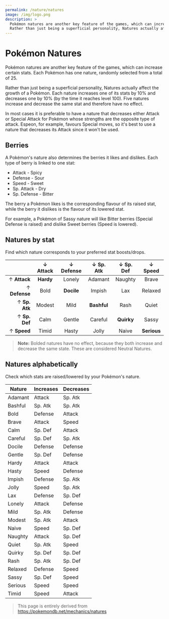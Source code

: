 ```yaml
---
permalink: /nature/natures
image: /img/logo.png
description: >
  Pokémon natures are another key feature of the games, which can increase certain stats. Each Pokémon has one nature, randomly selected from a total of 25.
  Rather than just being a superficial personality, Natures actually affect the growth of a Pokémon. Each nature increases one of its stats by 10% and decreases one by 10% (by the time it reaches level 100). Five natures increase and decrease the same stat and therefore have no effect.
---
```



# Pokémon Natures

Pokémon natures are another key feature of the games, which can increase certain
stats. Each Pokémon has one nature, randomly selected from a total of 25.

Rather than just being a superficial personality, Natures actually affect the
growth of a Pokémon. Each nature increases one of its stats by 10% and decreases
one by 10% (by the time it reaches level 100). Five natures increase and
decrease the same stat and therefore have no effect.

In most cases it is preferable to have a nature that decreases either Attack or
Special Attack for Pokémon whose strengths are the opposite type of attack.
Espeon, for example, favours Special moves, so it's best to use a nature that
decreases its Attack since it won't be used.

## Berries

A Pokémon's nature also determines the berries it likes and dislikes. Each type
of berry is linked to one stat:

* Attack - Spicy
* Defense - Sour
* Speed - Sweet
* Sp. Attack - Dry
* Sp. Defense - Bitter

The berry a Pokémon likes is the corresponding flavour of its raised stat, while
the berry it dislikes is the flavour of its lowered stat.

For example, a Pokémon of Sassy nature will like Bitter berries (Special Defense
is raised) and dislike Sweet berries (Speed is lowered).

## Natures by stat

Find which nature corresponds to your preferred stat boosts/drops.

|               | ↓ Attack  | ↓ Defense  | ↓ Sp. Atk   | ↓ Sp. Def  | ↓ Speed     |
|--------------:|:---------:|:----------:|:-----------:|:----------:|:-----------:|
| ↑ **Attack**  | **Hardy** | Lonely     | Adamant     | Naughty    | Brave       |
| ↑ **Defense** | Bold      | **Docile** | Impish      | Lax        | Relaxed     |
| ↑ **Sp. Atk** | Modest    | Mild       | **Bashful** | Rash       | Quiet       |
| ↑ **Sp. Def** | Calm      | Gentle     | Careful     | **Quirky** | Sassy       |
| ↑ **Speed**   | Timid     | Hasty      | Jolly       | Naive      | **Serious** |

> __Note:__ Bolded natures have no effect, because they both increase and
> decrease the same state. These are considered Neutral Natures.

## Natures alphabetically

Check which stats are raised/lowered by your Pokémon's nature.

|Nature|Increases|Decreases|
|--- |--- |--- |
|Adamant|Attack|Sp. Atk|
|Bashful|Sp. Atk|Sp. Atk|
|Bold|Defense|Attack|
|Brave|Attack|Speed|
|Calm|Sp. Def|Attack|
|Careful|Sp. Def|Sp. Atk|
|Docile|Defense|Defense|
|Gentle|Sp. Def|Defense|
|Hardy|Attack|Attack|
|Hasty|Speed|Defense|
|Impish|Defense|Sp. Atk|
|Jolly|Speed|Sp. Atk|
|Lax|Defense|Sp. Def|
|Lonely|Attack|Defense|
|Mild|Sp. Atk|Defense|
|Modest|Sp. Atk|Attack|
|Naive|Speed|Sp. Def|
|Naughty|Attack|Sp. Def|
|Quiet|Sp. Atk|Speed|
|Quirky|Sp. Def|Sp. Def|
|Rash|Sp. Atk|Sp. Def|
|Relaxed|Defense|Speed|
|Sassy|Sp. Def|Speed|
|Serious|Speed|Speed|
|Timid|Speed|Attack|

> This page is entirely derived from https://pokemondb.net/mechanics/natures
